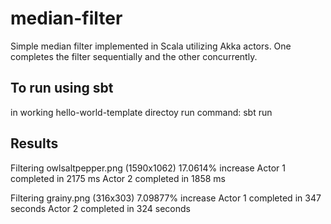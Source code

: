 # median-filter

Simple median filter implemented in Scala utilizing Akka actors. One completes the filter sequentially and the other concurrently.

## To run using sbt
in working hello-world-template directoy run command: sbt run

## Results

Filtering owlsaltpepper.png (1590x1062)
17.0614% increase 
Actor 1 completed in 2175 ms
Actor 2 completed in 1858 ms

Filtering grainy.png (316x303)
7.09877% increase
Actor 1 completed in 347 seconds
Actor 2 completed in 324 seconds

